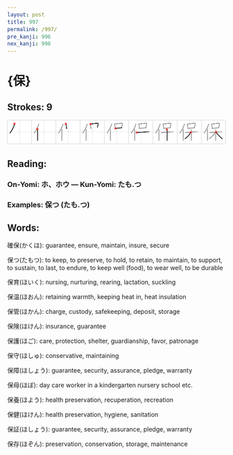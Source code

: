 ```yaml
---
layout: post
title: 997
permalink: /997/
pre_kanji: 996
nex_kanji: 998
---
```


# {保}

## Strokes: 9

<div class="stroke"><img src="../images/E4BF9D.png" /></div>

## Reading:

### On-Yomi: ホ、ホウ &mdash; Kun-Yomi: たも.つ

### Examples: 保つ (たも.つ)

## Words:

確保(かくほ): guarantee, ensure, maintain, insure, secure

保つ(たもつ): to keep, to preserve, to hold, to retain, to maintain, to support, to sustain, to last, to endure, to keep well (food), to wear well, to be durable

保育(ほいく): nursing, nurturing, rearing, lactation, suckling

保温(ほおん): retaining warmth, keeping heat in, heat insulation

保管(ほかん): charge, custody, safekeeping, deposit, storage

保険(ほけん): insurance, guarantee

保護(ほご): care, protection, shelter, guardianship, favor, patronage

保守(ほしゅ): conservative, maintaining

保障(ほしょう): guarantee, security, assurance, pledge, warranty

保母(ほぼ): day care worker in a kindergarten nursery school etc.

保養(ほよう): health preservation, recuperation, recreation

保健(ほけん): health preservation, hygiene, sanitation

保証(ほしょう): guarantee, security, assurance, pledge, warranty

保存(ほぞん): preservation, conservation, storage, maintenance
